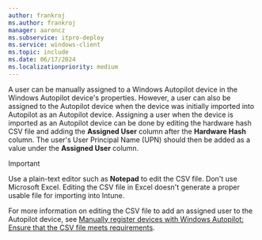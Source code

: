 ```yaml
---
author: frankroj
ms.author: frankroj
manager: aaroncz
ms.subservice: itpro-deploy
ms.service: windows-client
ms.topic: include
ms.date: 06/17/2024
ms.localizationpriority: medium
---
```


<!-- This file is shared by the following articles:

pre-provisioning/azure-ad-join-assign-device-to-user.md
pre-provisioning/hybrid-azure-ad-join-assign-device-to-user.md
user-driven/azure-ad-join-assign-device-to-user.md
user-driven/hybrid-azure-ad-join-assign-device-to-user.md

Headings are driven by article context. -->

A user can be manually assigned to a Windows Autopilot device in the Windows Autopilot device's properties. However, a user can also be assigned to the Autopilot device when the device was initially imported into Autopilot as an Autopilot device. Assigning a user when the device is imported as an Autopilot device can be done by editing the hardware hash CSV file and adding the **Assigned User** column after the **Hardware Hash** column. The user's User Principal Name (UPN) should then be added as a value under the **Assigned User** column.

> [!IMPORTANT]
>
> Use a plain-text editor such as **Notepad** to edit the CSV file. Don't use Microsoft Excel. Editing the CSV file in Excel doesn't generate a proper usable file for importing into Intune.

For more information on editing the CSV file to add an assigned user to the Autopilot device, see [Manually register devices with Windows Autopilot: Ensure that the CSV file meets requirements](../../add-devices.md#ensure-that-the-csv-file-meets-requirements).
